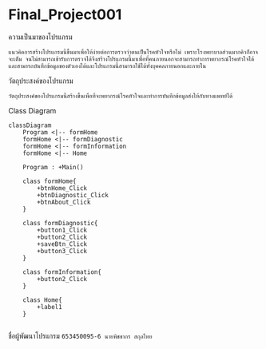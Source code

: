 # Final_Project001
ความเป็นมาของโปรแกรม
```
แนวคิดการสร้างโปรแกรมนี้ขึ้นมาเพื่อให้ง่ายต่อการตรวจว่าตนเป็นโรคหัวใจหรือไม่ เพราะโรงพยาบาลส่วนมากคิวก็อาจจะเต็ม จนไม่สามารถเข้ารับการตรวจได้จึงสร้างโปรแกรมนี้มาเพื่อที่คนภายนอกจะสามารถทำการพยากรณ์โรคหัวใจได้ และสามารถบันทึกข้อมูลของตัวเองได้และโปรแกรมนี้สามารถใช้ได้ทั้งบุคคลภายนอกและภายใน
```
วัตถุประสงค์ของโปรแกรม
```
วัตถุประสงค์ของโปรแกรมนี้สร้างขึ้นเพื่อที่จะพยากรณ์โรคหัวใจและทำการบันทึกข้อมูลส่งให้กับทางแพทย์ได้

```
Class Diagram
```mermaid
classDiagram
    Program <|-- formHome
    formHome <|-- formDiagnostic
    formHome <|-- formInformation
    formHome <|-- Home

    Program : +Main()

    class formHome{
        +btnHome_Click
        +btnDiagnostic_Click
        +btnAbout_Click
    }

    class formDiagnostic{
        +button1_Click
        +button2_Click
        +saveBtn_Click
        +button3_Click
    }

    class formInformation{
        +button2_Click
    }
    
    class Home{
        +label1
    }
    

```
ชื่อผู้พัฒนาโปรแกรม
```653450095-6 นายพิชชากร สกุลไทย```
